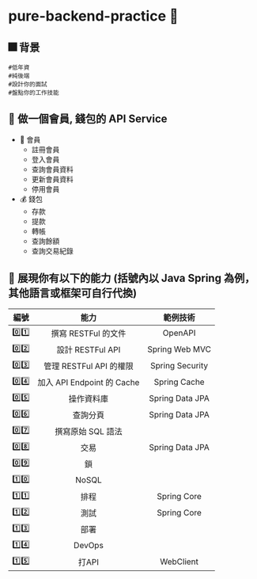 # pure-backend-practice 📃

## 🎆 背景 
```
#低年資
#純後端
#設計你的面試
#盤點你的工作技能
```

## 🗻 做一個會員, 錢包的 API Service
* 👤 會員
  * 註冊會員
  * 登入會員
  * 查詢會員資料
  * 更新會員資料
  * 停用會員
* 💰 錢包
  * 存款
  * 提款
  * 轉帳
  * 查詢餘額
  * 查詢交易紀錄  

## 💪 展現你有以下的能力 (括號內以 Java Spring 為例，其他語言或框架可自行代換)
| 編號 | 能力 | 範例技術 |
| :---: | :---: | :---: |
| 0️⃣1️⃣ | 撰寫 RESTFul 的文件 | OpenAPI |
| 0️⃣2️⃣ | 設計 RESTFul API  | Spring Web MVC |
| 0️⃣3️⃣ | 管理 RESTFul API 的權限 | Spring Security |
| 0️⃣4️⃣ | 加入 API Endpoint 的 Cache | Spring Cache |
| 0️⃣5️⃣ | 操作資料庫 | Spring Data JPA |
| 0️⃣6️⃣ | 查詢分頁 | Spring Data JPA |
| 0️⃣7️⃣ | 撰寫原始 SQL 語法 |  |
| 0️⃣8️⃣ | 交易 | Spring Data JPA |
| 0️⃣9️⃣ | 鎖 |  |
| 1️⃣0️⃣ | NoSQL |  |
| 1️⃣1️⃣ | 排程 | Spring Core |
| 1️⃣2️⃣ | 測試 | Spring Core |
| 1️⃣3️⃣ | 部署 |  |
| 1️⃣4️⃣ | DevOps |  |
| 1️⃣5️⃣ | 打API | WebClient |

